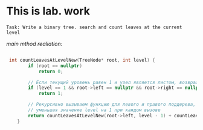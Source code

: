 # This is lab. work

`Task: Write a binary tree. search and count leaves at the current level`

*main mthod realiation:*

```cpp

 int countLeavesAtLevelNew(TreeNode* root, int level) {
        if (root == nullptr)
            return 0;

        // Если текущий уровень равен 1 и узел является листом, возвращаем 1
        if (level == 1 && root->left == nullptr && root->right == nullptr)
            return 1;

        // Рекурсивно вызываем функцию для левого и правого поддерева,
        // уменьшая значение level на 1 при каждом вызове
        return countLeavesAtLevelNew(root->left, level - 1) + countLeavesAtLevelNew(root->right, level - 1);
    }

```
